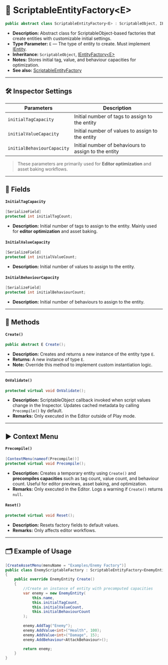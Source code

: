 # 🧩️ ScriptableEntityFactory\<E>

```csharp
public abstract class ScriptableEntityFactory<E> : ScriptableObject, IEntityFactory<E> where E : IEntity
```

- **Description:** Abstract class for ScriptableObject-based factories that create entities with customizable initial settings.
- **Type Parameter:** `E` — The type of entity to create. Must implement [IEntity](../Entities/IEntity.md).
- **Inheritance:** `ScriptableObject`, [IEntityFactory\<E>](IEntityFactory%601.md)
- **Notes:** Stores initial tag, value, and behaviour capacities for optimization.
- **See also:** [ScriptableEntityFactory](ScriptableEntityFactory.md)

---

## 🛠 Inspector Settings

| Parameters                 | Description                                          | 
|----------------------------|------------------------------------------------------|
| `initialTagCapacity`       | Initial number of tags to assign to the entity       |
| `initialValueCapacity`     | Initial number of values to assign to the entity     |
| `initialBehaviourCapacity` | Initial number of behaviours to assign to the entity |

> These parameters are primarily used for **Editor optimization** and asset baking workflows.

---

## 🧱 Fields

#### `InitialTagCapacity`

```csharp
[SerializeField]
protected int initialTagCount;
```

- **Description:** Initial number of tags to assign to the entity. Mainly used for **editor optimization** and asset baking.

#### `InitialValueCapacity`

```csharp
[SerializeField]
protected int initialValueCount;
```

- **Description:** Initial number of values to assign to the entity.

#### `InitialBehaviourCapacity`

```csharp
[SerializeField]
protected int initialBehaviourCount;
```

- **Description:** Initial number of behaviours to assign to the entity.

---

## 🏹 Methods

#### `Create()`

```csharp
public abstract E Create();
```

- **Description:** Creates and returns a new instance of the entity type `E`.
- **Returns:** A new instance of type `E`.
- **Note:** Override this method to implement custom instantiation logic.

---

#### `OnValidate()`

```csharp
protected virtual void OnValidate();
```

- **Description:** ScriptableObject callback invoked when script values change in the Inspector. Updates cached metadata by calling `Precompile()` by default.
- **Remarks:** Only executed in the Editor outside of Play mode.

---

## ▶️ Context Menu

#### `Precompile()`

```csharp
[ContextMenu(nameof(Precompile))]
protected virtual void Precompile();
```

- **Description:** Creates a temporary entity using `Create()` and **precompiles capacities** such as tag count, value count, and behaviour count. Useful for editor previews, asset baking, and optimization.
- **Remarks:** Only executed in the Editor. Logs a warning if `Create()` returns `null`.

#### `Reset()`

```csharp
protected virtual void Reset();
```

- **Description:** Resets factory fields to default values.
- **Remarks:** Only affects editor workflows.

---

## 🗂 Example of Usage

```csharp
[CreateAssetMenu(menuName = "Examples/Enemy Factory")]
public class EnemyScriptableFactory : ScriptableEntityFactory<EnemyEntity>
{
    public override EnemyEntity Create()
    {
        //Create an instance of entity with precomputed capacities
        var enemy = new EnemyEntity(
            this.name,
            this.initialTagCount,
            this.initialValueCount,
            this.initialBehaviourCount
        );
    
        enemy.AddTag("Enemy");
        enemy.AddValue<int>("Health", 100);
        enemy.AddValue<int>("Damage", 15);
        enemy.AddBehaviour<AttackBehaviour>();

        return enemy;
    }
}
```